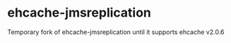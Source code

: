 ehcache-jmsreplication
======================

Temporary fork of ehcache-jmsreplication until it supports ehcache v2.0.6